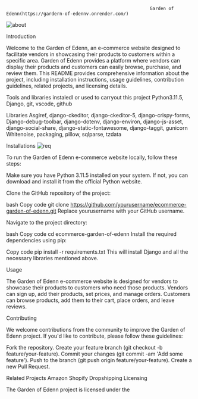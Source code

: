                                                           Garden of Edenn(https://gardern-of-edennv.onrender.com/)

![about](https://github.com/Steven-Awo/E-commerce/assets/83477902/466fc323-668d-477c-b18b-4bbfc2e97db3)

Introduction

Welcome to the Garden of Edenn, an e-commerce website designed to facilitate vendors in showcasing their products to customers within a specific area. Garden of Edenn provides a platform where vendors can display their products and customers can easily browse, purchase, and review them. This README provides comprehensive information about the project, including installation instructions, usage guidelines, contribution guidelines, related projects, and licensing details.

Tools and libraries instaledl or used to carryout this project
Python3.11.5, Django, git, vscode, github

Libraries
Asgiref, django-ckeditor, django-ckeditor-5, django-crispy-forms, Django-debug-toolbar, django-dotenv, django-environ, django-js-asset, django-social-share, django-static-fontawesome, django-taggit, gunicorn
Whitenoise, packaging, pillow, sqlparse, tzdata


Installations
![req](https://github.com/Steven-Awo/E-commerce/assets/83477902/0aaa7c5a-b70c-4812-b4fe-d9f19dd18872)

To run the Garden of Edenn e-commerce website locally, follow these steps:


Make sure you have Python 3.11.5 installed on your system. If not, you can download and install it from the official Python website.

Clone the GitHub repository of the project:

bash
Copy code
git clone https://github.com/yourusername/ecommerce-garden-of-edenn.git
Replace yourusername with your GitHub username.

Navigate to the project directory:

bash
Copy code
cd ecommerce-garden-of-edenn
Install the required dependencies using pip:

Copy code
pip install -r requirements.txt
This will install Django and all the necessary libraries mentioned above.

Usage

The Garden of Edenn e-commerce website is designed for vendors to showcase their products to customers who need those products. Vendors can sign up, add their products, set prices, and manage orders. Customers can browse products, add them to their cart, place orders, and leave reviews.

Contributing

We welcome contributions from the community to improve the Garden of Edenn project. If you'd like to contribute, please follow these guidelines:

Fork the repository.
Create your feature branch (git checkout -b feature/your-feature).
Commit your changes (git commit -am 'Add some feature').
Push to the branch (git push origin feature/your-feature).
Create a new Pull Request.

Related Projects
Amazon
Shopify
Dropshipping
Licensing

The Garden of Edenn project is licensed under the
